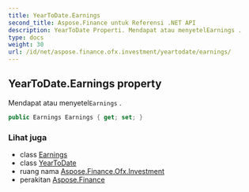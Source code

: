```yaml
---
title: YearToDate.Earnings
second_title: Aspose.Finance untuk Referensi .NET API
description: YearToDate Properti. Mendapat atau menyetelEarnings .
type: docs
weight: 30
url: /id/net/aspose.finance.ofx.investment/yeartodate/earnings/
---
```

## YearToDate.Earnings property

Mendapat atau menyetel`Earnings` .

```csharp
public Earnings Earnings { get; set; }
```

### Lihat juga

* class [Earnings](../../earnings/)
* class [YearToDate](../)
* ruang nama [Aspose.Finance.Ofx.Investment](../../yeartodate/)
* perakitan [Aspose.Finance](../../../)


